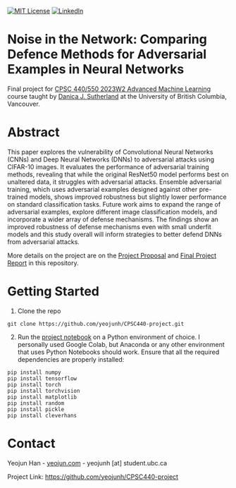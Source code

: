 [![MIT License][license-shield]][license-url]
[![LinkedIn][linkedin-shield]][linkedin-url]

# Noise in the Network: Comparing Defence Methods for Adversarial Examples in Neural Networks
Final project for [CPSC 440/550 2023W2 Advanced Machine Learning](https://www.cs.ubc.ca/~dsuth/440/23w2/) course taught by [Danica J. Sutherland](https://djsutherland.ml/) at the University of British Columbia, Vancouver. 


# Abstract 
This paper explores the vulnerability of Convolutional Neural Networks (CNNs) and Deep Neural Networks (DNNs) to adversarial attacks using CIFAR-10 images. It evaluates the performance of adversarial training methods, revealing that while the original ResNet50 model performs best on unaltered data, it struggles with adversarial attacks. Ensemble adversarial training, which uses adversarial examples designed against other pre-trained models, shows improved robustness but slightly lower performance on standard classification tasks. Future work aims to expand the range of adversarial examples, explore different image classification models, and incorporate a wider array of defense mechanisms. The findings show an improved robustness of defense mechanisms even with small underfit models and this study overall will inform strategies to better defend DNNs from adversarial attacks.

More details on the project are on the [Project Proposal](CPSC_440_Project_Proposal.pdf) and [Final Project Report](CPSC_440_Final_Project_Report) in this repository.

# Getting Started

1. Clone the repo 
```
git clone https://github.com/yeojunh/CPSC440-project.git
```

2. Run the [project notebook](cpsc440_project.ipynb) on a Python environment of choice. I personally used Google Colab, but Anaconda or any other environment that uses Python Notebooks should work. Ensure that all the required dependencies are properly installed: 
```
pip install numpy
pip install tensorflow
pip install torch
pip install torchvision
pip install matplotlib
pip install random
pip install pickle
pip install cleverhans
```

# Contact
Yeojun Han - [yeojun.com](https://yeojun.com) - yeojunh [at] student.ubc.ca

Project Link: https://github.com/yeojunh/CPSC440-project

<!-- MARKDOWN LINKS & IMAGES -->
[linkedin-shield]: https://img.shields.io/badge/-LinkedIn-black.svg?style=for-the-badge&logo=linkedin&colorB=555
[linkedin-url]: https://linkedin.com/in/yeojun
[license-shield]: https://img.shields.io/github/license/othneildrew/Best-README-Template.svg?style=for-the-badge
[license-url]: https://github.com/yeojunh/CPSC440-project/license.txt
